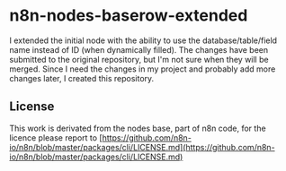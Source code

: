 # n8n-nodes-baserow-extended

I extended the initial node with the ability to use the database/table/field name instead of ID (when dynamically filled).
The changes have been submitted to the original repository, but I'm not sure when they will be merged. Since I need the changes in my project and probably add more changes later, I created this repository.

## License

This work is derivated from the nodes base, part of n8n code, for the licence please report to [https://github.com/n8n-io/n8n/blob/master/packages/cli/LICENSE.md](https://github.com/n8n-io/n8n/blob/master/packages/cli/LICENSE.md)
